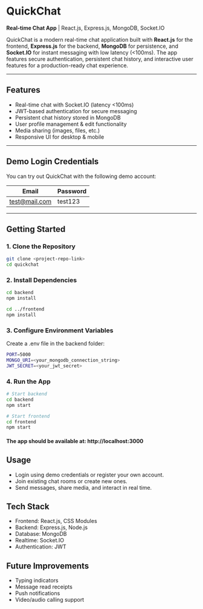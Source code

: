 # QuickChat  
**Real-time Chat App** | React.js, Express.js, MongoDB, Socket.IO  

QuickChat is a modern real-time chat application built with **React.js** for the frontend, **Express.js** for the backend, **MongoDB** for persistence, and **Socket.IO** for instant messaging with low latency (<100ms). The app features secure authentication, persistent chat history, and interactive user features for a production-ready chat experience.  

---

## Features
- Real-time chat with Socket.IO (latency <100ms)  
- JWT-based authentication for secure messaging  
- Persistent chat history stored in MongoDB  
- User profile management & edit functionality  
- Media sharing (images, files, etc.)  
- Responsive UI for desktop & mobile  

---

## Demo Login Credentials
You can try out QuickChat with the following demo account:  

| Email                  | Password     |
|------------------------|--------------|
| test@mail.com          | test123    |

---

## Getting Started

### 1. Clone the Repository
```bash
git clone <project-repo-link>
cd quickchat
```

### 2. Install Dependencies
```bash
cd backend
npm install

cd ../frontend
npm install
```

### 3. Configure Environment Variables

Create a .env file in the backend folder:
```bash
PORT=5000
MONGO_URI=<your_mongodb_connection_string>
JWT_SECRET=<your_jwt_secret>
```

### 4. Run the App
```bash
# Start backend
cd backend
npm start

# Start frontend
cd frontend
npm start
```

#### The app should be available at: http://localhost:3000

## Usage

- Login using demo credentials or register your own account.
- Join existing chat rooms or create new ones.
- Send messages, share media, and interact in real time.

## Tech Stack

- Frontend: React.js, CSS Modules
- Backend: Express.js, Node.js
- Database: MongoDB
- Realtime: Socket.IO
- Authentication: JWT

## Future Improvements

- Typing indicators
- Message read receipts
- Push notifications
- Video/audio calling support
